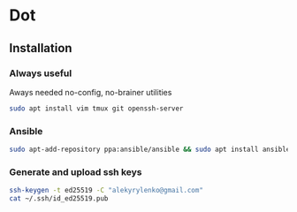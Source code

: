 <!-- vim: set colorcolumn=80: -->

# Dot

## Installation

### Always useful

Aways needed no-config, no-brainer utilities

```bash
sudo apt install vim tmux git openssh-server
```

### Ansible

```bash
sudo apt-add-repository ppa:ansible/ansible && sudo apt install ansible
```

### Generate and upload ssh keys

```bash
ssh-keygen -t ed25519 -C "alekyrylenko@gmail.com"
cat ~/.ssh/id_ed25519.pub
```
